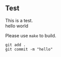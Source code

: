 ## Test

This is a test.<br> 
hello world<br>

Please use ``make`` to build.<br>

```
git add .
git commit -m "hello"
```
